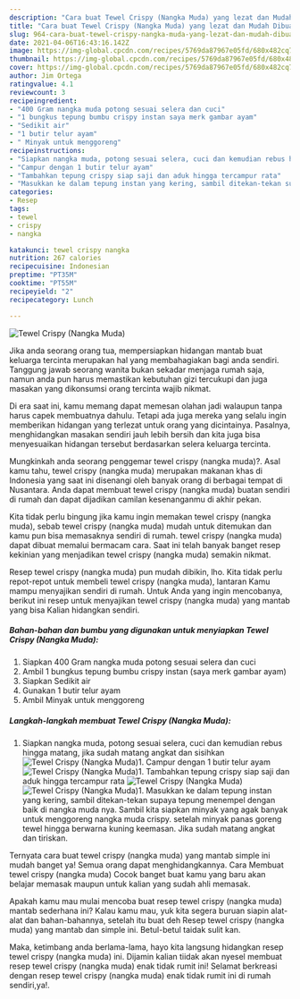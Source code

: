 ```yaml
---
description: "Cara buat Tewel Crispy (Nangka Muda) yang lezat dan Mudah Dibuat"
title: "Cara buat Tewel Crispy (Nangka Muda) yang lezat dan Mudah Dibuat"
slug: 964-cara-buat-tewel-crispy-nangka-muda-yang-lezat-dan-mudah-dibuat
date: 2021-04-06T16:43:16.142Z
image: https://img-global.cpcdn.com/recipes/5769da87967e05fd/680x482cq70/tewel-crispy-nangka-muda-foto-resep-utama.jpg
thumbnail: https://img-global.cpcdn.com/recipes/5769da87967e05fd/680x482cq70/tewel-crispy-nangka-muda-foto-resep-utama.jpg
cover: https://img-global.cpcdn.com/recipes/5769da87967e05fd/680x482cq70/tewel-crispy-nangka-muda-foto-resep-utama.jpg
author: Jim Ortega
ratingvalue: 4.1
reviewcount: 3
recipeingredient:
- "400 Gram nangka muda potong sesuai selera dan cuci"
- "1 bungkus tepung bumbu crispy instan saya merk gambar ayam"
- "Sedikit air"
- "1 butir telur ayam"
- " Minyak untuk menggoreng"
recipeinstructions:
- "Siapkan nangka muda, potong sesuai selera, cuci dan kemudian rebus hingga matang, jika sudah matang angkat dan sisihkan"
- "Campur dengan 1 butir telur ayam"
- "Tambahkan tepung crispy siap saji dan aduk hingga tercampur rata"
- "Masukkan ke dalam tepung instan yang kering, sambil ditekan-tekan supaya tepung menempel dengan baik di nangka muda nya. Sambil kita siapkan minyak yang agak banyak untuk menggoreng nangka muda crispy. setelah minyak panas goreng tewel hingga berwarna kuning keemasan. Jika sudah matang angkat dan tiriskan."
categories:
- Resep
tags:
- tewel
- crispy
- nangka

katakunci: tewel crispy nangka 
nutrition: 267 calories
recipecuisine: Indonesian
preptime: "PT35M"
cooktime: "PT55M"
recipeyield: "2"
recipecategory: Lunch

---
```



![Tewel Crispy (Nangka Muda)](https://img-global.cpcdn.com/recipes/5769da87967e05fd/680x482cq70/tewel-crispy-nangka-muda-foto-resep-utama.jpg)

Jika anda seorang orang tua, mempersiapkan hidangan mantab buat keluarga tercinta merupakan hal yang membahagiakan bagi anda sendiri. Tanggung jawab seorang  wanita bukan sekadar menjaga rumah saja, namun anda pun harus memastikan kebutuhan gizi tercukupi dan juga masakan yang dikonsumsi orang tercinta wajib nikmat.

Di era  saat ini, kamu memang dapat memesan olahan jadi walaupun tanpa harus capek membuatnya dahulu. Tetapi ada juga mereka yang selalu ingin memberikan hidangan yang terlezat untuk orang yang dicintainya. Pasalnya, menghidangkan masakan sendiri jauh lebih bersih dan kita juga bisa menyesuaikan hidangan tersebut berdasarkan selera keluarga tercinta. 



Mungkinkah anda seorang penggemar tewel crispy (nangka muda)?. Asal kamu tahu, tewel crispy (nangka muda) merupakan makanan khas di Indonesia yang saat ini disenangi oleh banyak orang di berbagai tempat di Nusantara. Anda dapat membuat tewel crispy (nangka muda) buatan sendiri di rumah dan dapat dijadikan camilan kesenanganmu di akhir pekan.

Kita tidak perlu bingung jika kamu ingin memakan tewel crispy (nangka muda), sebab tewel crispy (nangka muda) mudah untuk ditemukan dan kamu pun bisa memasaknya sendiri di rumah. tewel crispy (nangka muda) dapat dibuat memalui bermacam cara. Saat ini telah banyak banget resep kekinian yang menjadikan tewel crispy (nangka muda) semakin nikmat.

Resep tewel crispy (nangka muda) pun mudah dibikin, lho. Kita tidak perlu repot-repot untuk membeli tewel crispy (nangka muda), lantaran Kamu mampu menyajikan sendiri di rumah. Untuk Anda yang ingin mencobanya, berikut ini resep untuk menyajikan tewel crispy (nangka muda) yang mantab yang bisa Kalian hidangkan sendiri.

<!--inarticleads1-->

##### Bahan-bahan dan bumbu yang digunakan untuk menyiapkan Tewel Crispy (Nangka Muda):

1. Siapkan 400 Gram nangka muda potong sesuai selera dan cuci
1. Ambil 1 bungkus tepung bumbu crispy instan (saya merk gambar ayam)
1. Siapkan Sedikit air
1. Gunakan 1 butir telur ayam
1. Ambil  Minyak untuk menggoreng




<!--inarticleads2-->

##### Langkah-langkah membuat Tewel Crispy (Nangka Muda):

1. Siapkan nangka muda, potong sesuai selera, cuci dan kemudian rebus hingga matang, jika sudah matang angkat dan sisihkan
<img src="https://img-global.cpcdn.com/steps/cafe413b355ad613/160x128cq70/tewel-crispy-nangka-muda-langkah-memasak-1-foto.jpg" alt="Tewel Crispy (Nangka Muda)">1. Campur dengan 1 butir telur ayam
<img src="https://img-global.cpcdn.com/steps/cdeec755568c4e29/160x128cq70/tewel-crispy-nangka-muda-langkah-memasak-2-foto.jpg" alt="Tewel Crispy (Nangka Muda)">1. Tambahkan tepung crispy siap saji dan aduk hingga tercampur rata
<img src="https://img-global.cpcdn.com/steps/1b034324784f3e3e/160x128cq70/tewel-crispy-nangka-muda-langkah-memasak-3-foto.jpg" alt="Tewel Crispy (Nangka Muda)"><img src="https://img-global.cpcdn.com/steps/5ca137e153ddb0c0/160x128cq70/tewel-crispy-nangka-muda-langkah-memasak-3-foto.jpg" alt="Tewel Crispy (Nangka Muda)">1. Masukkan ke dalam tepung instan yang kering, sambil ditekan-tekan supaya tepung menempel dengan baik di nangka muda nya. Sambil kita siapkan minyak yang agak banyak untuk menggoreng nangka muda crispy. setelah minyak panas goreng tewel hingga berwarna kuning keemasan. Jika sudah matang angkat dan tiriskan.




Ternyata cara buat tewel crispy (nangka muda) yang mantab simple ini mudah banget ya! Semua orang dapat menghidangkannya. Cara Membuat tewel crispy (nangka muda) Cocok banget buat kamu yang baru akan belajar memasak maupun untuk kalian yang sudah ahli memasak.

Apakah kamu mau mulai mencoba buat resep tewel crispy (nangka muda) mantab sederhana ini? Kalau kamu mau, yuk kita segera buruan siapin alat-alat dan bahan-bahannya, setelah itu buat deh Resep tewel crispy (nangka muda) yang mantab dan simple ini. Betul-betul taidak sulit kan. 

Maka, ketimbang anda berlama-lama, hayo kita langsung hidangkan resep tewel crispy (nangka muda) ini. Dijamin kalian tiidak akan nyesel membuat resep tewel crispy (nangka muda) enak tidak rumit ini! Selamat berkreasi dengan resep tewel crispy (nangka muda) enak tidak rumit ini di rumah sendiri,ya!.


